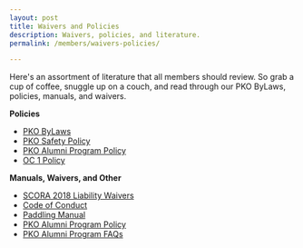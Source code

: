 ```yaml
---
layout: post
title: Waivers and Policies
description: Waivers, policies, and literature.
permalink: /members/waivers-policies/

---
```


<p>Here's an assortment of literature that all members should review. So grab a cup of coffee, snuggle up on a couch, and read through our PKO ByLaws, policies, manuals, and waivers.</p>

<p><strong>Policies</strong></p>
<ul class="actions">
<li>
<a href="https://drive.google.com/open?id=1u_yHWv-rJ6ncUOz9zRgaEpq8e7qdziJw" class="button small">PKO ByLaws</a>
</li>

<li>
	<a href="https://drive.google.com/file/d/1B7Iulx8WBG-E0RVgtx4iZ9vCMGOx4HDc/view?usp=sharing" class="button small">PKO Safety Policy</a>
</li>

<li>
<a href="https://drive.google.com/open?id=1vL2X6_f_Lzv6b13U7Y76GWo-UXhdeh20" disabled class="button small">PKO Alumni Program Policy</a>
</li>


<li>
<a href="https://drive.google.com/open?id=1Rpcs1yIJt1xD7dfCT5fU-KfRzsJaf2dF" class=" button small">OC 1 Policy</a>
</li>

</ul>




<p><strong>Manuals, Waivers, and Other</strong></p>

<ul class="actions">
<li>
<a href="http://www.scora.org/forms/" class="button small">SCORA 2018 Liability Waivers</a>
</li>

<li>
<a href="https://drive.google.com/open?id=0BxDvVyv9_lDCUGwxNDBFLTFFanc" class="button small">Code of Conduct</a>
</li>
<li>
<a href="https://drive.google.com/open?id=1TU-6maFc8nWAmoxHMm0ht0I7LVBd_MtK" class="button small">Paddling Manual</a>
</li>
<li>
<a href="https://drive.google.com/open?id=1vL2X6_f_Lzv6b13U7Y76GWo-UXhdeh20" disabled class="button small">PKO Alumni Program Policy</a>
</li>
<li>
<a href="https://drive.google.com/open?id=1tbOQq6t5oZQgTHMAP4VdpQ4SeEXI7I3I" class="button small">PKO Alumni Program FAQs</a>
</li>
</ul>



